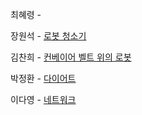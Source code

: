 최혜령 - 

장원석 - [로봇 청소기](https://www.acmicpc.net/problem/14503)

김찬희 - [컨베이어 벨트 위의 로봇](https://www.acmicpc.net/problem/20055)

박정환 - [다이어트](https://www.acmicpc.net/problem/1484)

이다영 - [네트워크](https://school.programmers.co.kr/learn/courses/30/lessons/43162)

